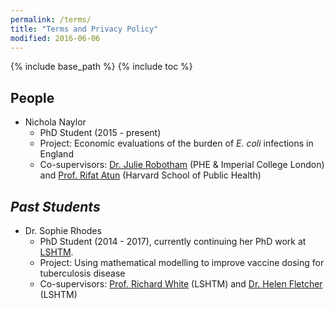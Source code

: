 ```yaml
---
permalink: /terms/
title: "Terms and Privacy Policy"
modified: 2016-06-06
---
```


{% include base_path %}
{% include toc %}

## People

* Nichola Naylor
    * PhD Student (2015 - present) 
    * Project: Economic evaluations of the burden of *E. coli* infections in England
    * Co-supervisors: [Dr. Julie Robotham](http://www.imperial.ac.uk/people/j.robotham) (PHE & Imperial College London) and [Prof. Rifat Atun](https://www.hsph.harvard.edu/rifat-atun/) (Harvard School of Public Health) 

## *Past Students*

* Dr. Sophie Rhodes
    * PhD Student (2014 - 2017), currently continuing her PhD work at [LSHTM](https://www.lshtm.ac.uk/aboutus/people/rhodes.sophie). 
    * Project: Using mathematical modelling to improve vaccine dosing for tuberculosis disease
    * Co-supervisors: [Prof. Richard White](https://www.lshtm.ac.uk/aboutus/people/white.richard) (LSHTM) and [Dr. Helen Fletcher](https://www.lshtm.ac.uk/aboutus/people/fletcher.helen) (LSHTM) 
